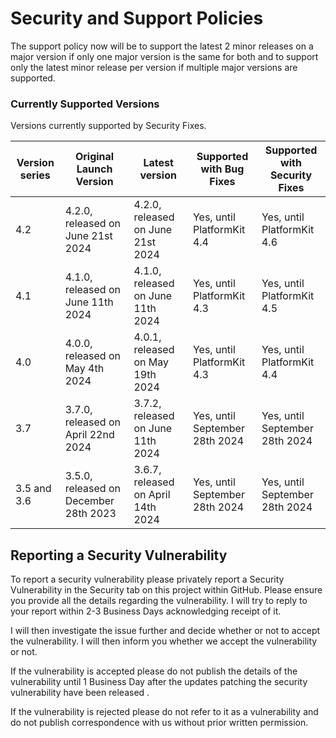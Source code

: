 # Security and Support Policies
The support policy now will be to support the latest 2 minor releases on a major version if only one major version is the same for both and to support only the latest minor release per version if multiple major versions are supported.

### Currently Supported Versions
Versions currently supported by Security Fixes.

| Version series | Original Launch Version | Latest version | Supported with Bug Fixes | Supported with Security Fixes |
|--| --|--|--|--|
| 4.2 | 4.2.0, released on June 21st 2024 | 4.2.0, released on June 21st 2024 | Yes, until PlatformKit 4.4 | Yes, until PlatformKit 4.6 | 
| 4.1 | 4.1.0, released on June 11th 2024 | 4.1.0, released on June 11th 2024 | Yes, until PlatformKit 4.3 | Yes, until PlatformKit 4.5 | 
| 4.0 | 4.0.0, released on May 4th 2024 | 4.0.1, released on May 19th 2024 | Yes, until PlatformKit 4.3 | Yes, until PlatformKit 4.4 | 
| 3.7 | 3.7.0, released on April 22nd 2024 | 3.7.2, released on June 11th 2024 | Yes, until September 28th 2024 | Yes, until September 28th 2024 | 
| 3.5 and 3.6 | 3.5.0, released on December 28th 2023 | 3.6.7, released on April 14th 2024 |  Yes, until September 28th 2024 | Yes, until September 28th 2024 | 


## Reporting a Security Vulnerability

To report a security vulnerability please privately report a Security Vulnerability in the Security tab on this project within GitHub.
Please ensure you provide all the details regarding the vulnerability. I will try to reply to your report within 2-3 Business Days acknowledging receipt of it.

I will then investigate the issue further and decide whether or not to accept the vulnerability. I will then inform you whether we accept the vulnerability or not.

If the vulnerability is accepted please do not publish the details of the vulnerability until 1 Business Day after the updates patching the security vulnerability have been released .

If the vulnerability is rejected please do not refer to it as a vulnerability and do not publish correspondence with us without prior written permission.
